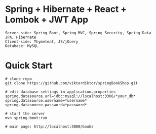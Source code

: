 # Spring + Hibernate + React + Lombok + JWT App
    Server-side: Spring Boot, Spring MVC, Spring Security, Spring Data JPA, Hibernate
    Client-side: Thymeleaf, JS/jQuery
    Database: MySQL
# Quick Start
    # clone repo
    git clone https://github.com/viktordiktor/springBookShop.git

    # edit database settings in application.properties
    spring.datasource.url=jdbc:mysql://localhost:3306/*your_db*
    spring.datasource.username=*username*
    spring.datasource.password=*password*
    
    # start the server
    mvn spring-boot:run
    
    # main page: http://localhost:3000/books